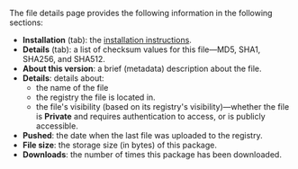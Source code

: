 The file details page provides the following information in the following sections:

- **Installation** (tab): the [installation instructions](#access-a-files-details-installing-a-file).
- **Details** (tab): a list of checksum values for this file—MD5, SHA1, SHA256, and SHA512.
- **About this version**: a brief (metadata) description about the file.
- **Details**: details about:
    * the name of the file
    * the registry the file is located in.
    * the file's visibility (based on its registry's visibility)—whether the file is **Private** and requires authentication to access, or is publicly accessible.
- **Pushed**: the date when the last file was uploaded to the registry.
- **File size**: the storage size (in bytes) of this package.
- **Downloads**: the number of times this package has been downloaded.

